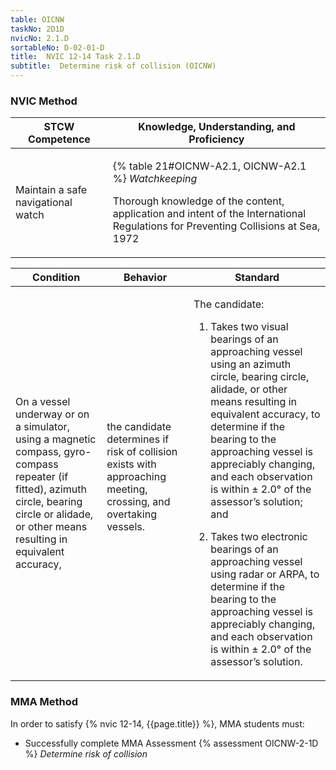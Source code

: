 ```yaml
---
table: OICNW
taskNo: 2D1D
nvicNo: 2.1.D 
sortableNo: D-02-01-D
title:  NVIC 12-14 Task 2.1.D 
subtitle:  Determine risk of collision (OICNW)
---
```






### NVIC Method

<a style="display:none;" onclick="togglevisibility('nvic_methods')" >Show NVIC method.</a>

<div id='nvic_methods' class='show'>

<table>
<thead>
<tr>
<th class='forty'> STCW Competence </th>
<th class='sixty'> Knowledge, Understanding, and Proficiency </th>
</tr>
</thead>

<tbody>
<tr><td markdown='1'>

Maintain a safe navigational watch

</td><td markdown='1'>

{% table 21#OICNW-A2.1, OICNW-A2.1 %} *Watchkeeping*

Thorough knowledge of the content, application and intent of the International Regulations for Preventing Collisions at Sea, 1972

</td></tr>


</tbody>
</table>


<table>
<thead>
<tr><th class='twenty'>  Condition </th><th class='twenty'> Behavior </th><th  class='sixty'>Standard </th></tr>
</thead>
<tbody >



<tr><td markdown='1'>

On a vessel underway or on a simulator, using a magnetic compass, gyro-compass repeater (if fitted), azimuth circle, bearing circle or alidade, or other means resulting in equivalent accuracy,

</td><td markdown='1'>

the candidate determines if risk of collision exists with approaching meeting, crossing, and overtaking vessels.

<br>

<div class="tooltip" markdown='1'>



</div>


</td><td markdown='1'>

The candidate:

1. Takes two visual bearings of an approaching vessel using an azimuth circle, bearing circle, alidade, or other means resulting in equivalent accuracy, to determine if the bearing to the approaching vessel is appreciably changing, and each observation is within ± 2.0° of the assessor’s solution; and

2. Takes two electronic bearings of an approaching vessel using radar or ARPA, to determine if the bearing to the approaching vessel is appreciably changing, and each observation is within ± 2.0° of the assessor’s solution.

</td></tr>
</tbody>
</table>
</div>


### MMA Method

In order to satisfy  {% nvic 12-14, {{page.title}}  %}, MMA students must:

* Successfully complete MMA Assessment {% assessment OICNW-2-1D %} *Determine risk of collision*